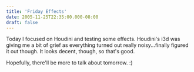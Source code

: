 ```yaml
---
title: 'Friday Effects'
date: 2005-11-25T22:35:00.000-08:00
draft: false
---
```


Today I focused on Houdini and testing some effects. Houdini's i3d was giving me a bit of grief as everything turned out really noisy...finally figured it out though. It looks decent, though, so that's good.

Hopefully, there'll be more to talk about tomorrow. :)
